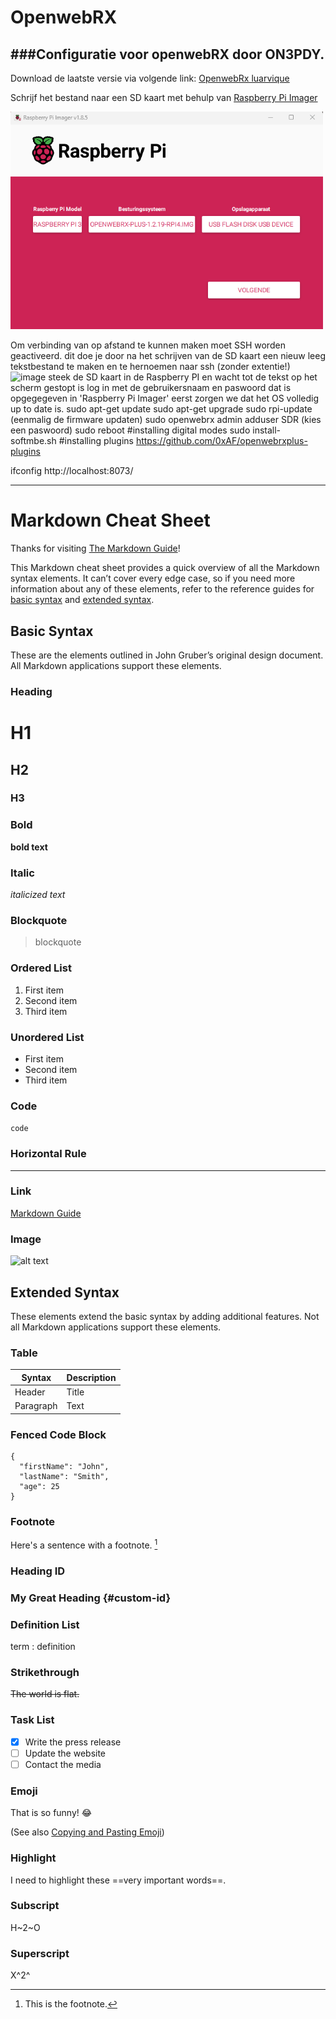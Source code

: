 # OpenwebRX
###Configuratie voor openwebRX door ON3PDY.
---
Download de laatste versie via volgende link: [OpenwebRx luarvique](https://github.com/luarvique/ppa)

Schrijf het bestand naar een SD kaart met behulp van [Raspberry Pi Imager](https://www.raspberrypi.com/software/)

<img src="assets/images/rpim.png" width="500">

Om verbinding van op afstand te kunnen maken moet SSH worden geactiveerd.
dit doe je door na het schrijven van de SD kaart een nieuw leeg tekstbestand te maken en te hernoemen naar ssh (zonder extentie!)
![image](https://github.com/user-attachments/assets/9b5cc6b1-54db-4382-b13e-c151c4910631)
steek de SD kaart in de Raspberry PI en wacht tot de tekst op het scherm gestopt is
log in met de gebruikersnaam en paswoord dat is opgegegeven in 'Raspberry Pi Imager'
eerst zorgen we dat het OS volledig up to date is.
sudo apt-get update
sudo apt-get upgrade
sudo rpi-update (eenmalig de firmware updaten)
sudo openwebrx admin adduser SDR (kies een paswoord)
sudo reboot
#installing digital modes
sudo install-softmbe.sh
#installing plugins
https://github.com/0xAF/openwebrxplus-plugins

ifconfig
http://localhost:8073/



---
# Markdown Cheat Sheet

Thanks for visiting [The Markdown Guide](https://www.markdownguide.org)!

This Markdown cheat sheet provides a quick overview of all the Markdown syntax elements. It can’t cover every edge case, so if you need more information about any of these elements, refer to the reference guides for [basic syntax](https://www.markdownguide.org/basic-syntax/) and [extended syntax](https://www.markdownguide.org/extended-syntax/).

## Basic Syntax

These are the elements outlined in John Gruber’s original design document. All Markdown applications support these elements.

### Heading

# H1
## H2
### H3

### Bold

**bold text**

### Italic

*italicized text*

### Blockquote

> blockquote

### Ordered List

1. First item
2. Second item
3. Third item

### Unordered List

- First item
- Second item
- Third item

### Code

`code`

### Horizontal Rule

---

### Link

[Markdown Guide](https://www.markdownguide.org)

### Image

![alt text](https://www.markdownguide.org/assets/images/tux.png)

## Extended Syntax

These elements extend the basic syntax by adding additional features. Not all Markdown applications support these elements.

### Table

| Syntax | Description |
| ----------- | ----------- |
| Header | Title |
| Paragraph | Text |

### Fenced Code Block

```
{
  "firstName": "John",
  "lastName": "Smith",
  "age": 25
}
```

### Footnote

Here's a sentence with a footnote. [^1]

[^1]: This is the footnote.

### Heading ID

### My Great Heading {#custom-id}

### Definition List

term
: definition

### Strikethrough

~~The world is flat.~~

### Task List

- [x] Write the press release
- [ ] Update the website
- [ ] Contact the media

### Emoji

That is so funny! :joy:

(See also [Copying and Pasting Emoji](https://www.markdownguide.org/extended-syntax/#copying-and-pasting-emoji))

### Highlight

I need to highlight these ==very important words==.

### Subscript

H~2~O

### Superscript

X^2^
